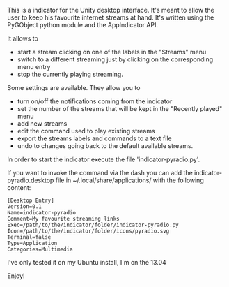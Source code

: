 This is a indicator for the Unity desktop interface. It's meant to
allow the user to keep his favourite internet streams at hand. It's
written using the PyGObject python module and the AppIndicator API.

It allows to 
- start a stream clicking on one of the labels in the "Streams" menu
- switch to a different streaming just by clicking on the
corresponding menu entry
- stop the currently playing streaming.

Some settings are available. They allow you to
- turn on/off the notifications coming from the indicator
- set the number of the streams that will be kept in the "Recently
played" menu
- add new streams 
- edit the command used to play existing streams
- export the streams labels and commands to a text file
- undo to changes going back to the default available streams.

In order to start the indicator execute the file
'indicator-pyradio.py'.

If you want to invoke the command via the dash you can add the
indicator-pyradio.desktop file in ~/.local/share/applications/ with
the following content:

```
[Desktop Entry]
Version=0.1
Name=indicator-pyradio
Comment=My favourite streaming links
Exec=/path/to/the/indicator/folder/indicator-pyradio.py
Icon=/path/to/the/indicator/folder/icons/pyradio.svg
Terminal=false
Type=Application
Categories=Multimedia
```

I've only tested it on my Ubuntu install, I'm on the 13.04

Enjoy!
